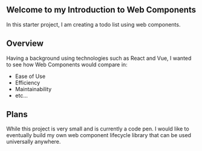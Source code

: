 ## Welcome to my Introduction to Web Components 
In this starter project, I am creating a todo list using web components.

## Overview
Having a background using technologies such as React and Vue, I wanted to see
how Web Components would compare in:
- Ease of Use
- Efficiency
- Maintainability  
- etc...

## Plans
While this project is very small and is currently a code pen. I would like to eventually
build my own web component lifecycle library that can be used universally anywhere.